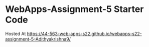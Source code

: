 # WebApps-Assignment-5 Starter Code
Hosted At  https://44-563-web-apps-s22.github.io/webapps-s22-assignment-5-Adithyakrishna9/
